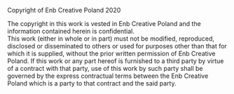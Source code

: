 Copyright of Enb Creative Poland 2020

The copyright in this work is vested in Enb Creative Poland and the information contained herein is confidential.  
This work (either in whole or in part) must not be modified, reproduced, disclosed or disseminated to others or used for purposes other than that for which it is supplied, without the prior written permission of Enb Creative Poland.  If this work or any part hereof is furnished to a third party by virtue of a contract with that party, use of this work by such party shall be governed by the express contractual terms between the Enb Creative Poland which is a party to that contract and the said party.
